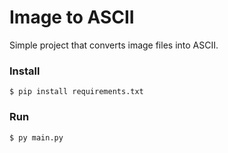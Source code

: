 # Image to ASCII

Simple project that converts image files into ASCII.

### Install
```
$ pip install requirements.txt
```

### Run
```
$ py main.py
```

